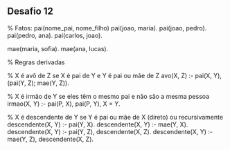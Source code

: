 ## Desafio 12

% Fatos: pai(nome_pai, nome_filho)
pai(joao, maria).
pai(joao, pedro).
pai(pedro, ana).
pai(carlos, joao).

mae(maria, sofia).
mae(ana, lucas).

% Regras derivadas

% X é avô de Z se X é pai de Y e Y é pai ou mãe de Z
avo(X, Z) :- pai(X, Y), (pai(Y, Z); mae(Y, Z)).

% X é irmão de Y se eles têm o mesmo pai e não são a mesma pessoa
irmao(X, Y) :- pai(P, X), pai(P, Y), X \= Y.

% X é descendente de Y se Y é pai ou mãe de X (direto) ou recursivamente
descendente(X, Y) :- pai(Y, X).
descendente(X, Y) :- mae(Y, X).
descendente(X, Y) :- pai(Y, Z), descendente(X, Z).
descendente(X, Y) :- mae(Y, Z), descendente(X, Z).

